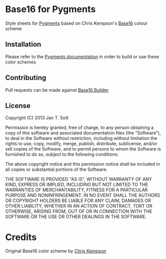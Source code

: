 # Base16 for Pygments

Style sheets for [Pygments][1] based on Chris Kempson's [Base16][2] colour scheme

## Installation

Please refer to the [Pygments documentation][3] in order to build or use these color schemes

## Contributing

Pull requests can be made against [Base16 Builder][4]

## License

Copyright (C) 2013 Jan T. Sott

Permission is hereby granted, free of charge, to any person obtaining a copy of this software and associated documentation files (the "Software"), to deal in the Software without restriction, including without limitation the rights to use, copy, modify, merge, publish, distribute, sublicense, and/or sell copies of the Software, and to permit persons to whom the Software is furnished to do so, subject to the following conditions:

The above copyright notice and this permission notice shall be included in all copies or substantial portions of the Software.

THE SOFTWARE IS PROVIDED "AS IS", WITHOUT WARRANTY OF ANY KIND, EXPRESS OR IMPLIED, INCLUDING BUT NOT LIMITED TO THE WARRANTIES OF MERCHANTABILITY, FITNESS FOR A PARTICULAR PURPOSE AND NONINFRINGEMENT. IN NO EVENT SHALL THE AUTHORS OR COPYRIGHT HOLDERS BE LIABLE FOR ANY CLAIM, DAMAGES OR OTHER LIABILITY, WHETHER IN AN ACTION OF CONTRACT, TORT OR OTHERWISE, ARISING FROM, OUT OF OR IN CONNECTION WITH THE SOFTWARE OR THE USE OR OTHER DEALINGS IN THE SOFTWARE.

# Credits

Original Base16 color scheme by [Chris Kempson][5]

[1]: http://pygments.org
[2]: https://github.com/chriskempson/base16
[3]: https://github.com/isagalaev/highlight.js/blob/master/README.md
[4]: http://github.com/chriskempson/base16-builder
[5]: https://github.com/chriskempson/